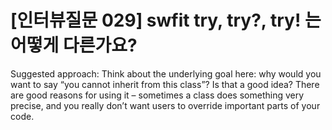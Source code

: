 # [인터뷰질문 029] swfit try, try?, try! 는 어떻게 다른가요?

Suggested approach: Think about the underlying goal here: why would you want to say “you cannot inherit from this class”? Is that a good idea? There are good reasons for using it – sometimes a class does something very precise, and you really don’t want users to override important parts of your code.
